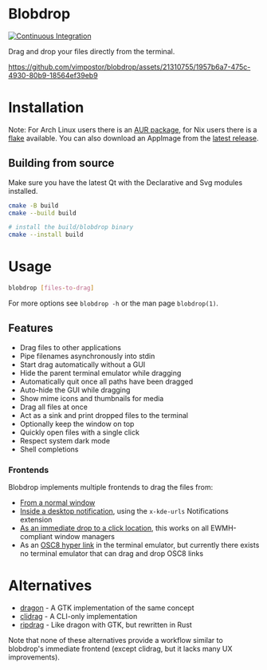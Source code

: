 # Blobdrop

[![Continuous Integration](https://github.com/vimpostor/blobdrop/actions/workflows/ci.yml/badge.svg)](https://github.com/vimpostor/blobdrop/actions/workflows/ci.yml)

Drag and drop your files directly from the terminal.

https://github.com/vimpostor/blobdrop/assets/21310755/1957b6a7-475c-4930-80b9-18564ef39eb9


# Installation

Note: For Arch Linux users there is an [AUR package](https://aur.archlinux.org/packages/blobdrop-git), for Nix users there is a [flake](flake.nix) available.
You can also download an AppImage from the [latest release](https://github.com/vimpostor/blobdrop/releases/latest).

## Building from source

Make sure you have the latest Qt with the Declarative and Svg modules installed.

```bash
cmake -B build
cmake --build build

# install the build/blobdrop binary
cmake --install build
```

# Usage

```bash
blobdrop [files-to-drag]
```

For more options see `blobdrop -h` or the man page `blobdrop(1)`.

## Features

- Drag files to other applications
- Pipe filenames asynchronously into stdin
- Start drag automatically without a GUI
- Hide the parent terminal emulator while dragging
- Automatically quit once all paths have been dragged
- Auto-hide the GUI while dragging
- Show mime icons and thumbnails for media
- Drag all files at once
- Act as a sink and print dropped files to the terminal
- Optionally keep the window on top
- Quickly open files with a single click
- Respect system dark mode
- Shell completions

### Frontends

Blobdrop implements multiple frontends to drag the files from:

- [From a normal window](https://github.com/vimpostor/blobdrop/assets/21310755/d86f5039-05cd-4444-9e43-cc51cf4073db)
- [Inside a desktop notification](https://github.com/vimpostor/blobdrop/assets/21310755/482b4bc1-2f15-43e3-b980-1f573c494a91), using the `x-kde-urls` Notifications extension
- [As an immediate drop to a click location](https://user-images.githubusercontent.com/21310755/266832800-519773b6-d154-4fd7-9faf-dfb25217055c.mp4), this works on all EWMH-compliant window managers
- As an [OSC8 hyper link](https://github.com/vimpostor/blobdrop/commit/3ba601c690571460fc8cd130abb57c7a15c67cf1) in the terminal emulator, but currently there exists no terminal emulator that can drag and drop OSC8 links

# Alternatives

- [dragon](https://github.com/mwh/dragon) - A GTK implementation of the same concept
- [clidrag](https://github.com/rkevin-arch/CLIdrag) - A CLI-only implementation
- [ripdrag](https://github.com/nik012003/ripdrag) - Like dragon with GTK, but rewritten in Rust

Note that none of these alternatives provide a workflow similar to blobdrop's immediate frontend (except clidrag, but it lacks many UX improvements).
